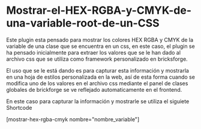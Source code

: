 # Mostrar-el-HEX-RGBA-y-CMYK-de-una-variable-root-de-un-CSS

Este plugin esta pensado para mostrar los colores HEX RGBA y CMYK de la variable de una clase que se encuentra en un css, en este caso, el plugin se ha pensado inicialmente para extraer los valores que se le han dado al archivo css que se utiliza como framework personalizado en bricksforge.

El uso que se le está dando es para capturar esta información y mostrarla en una hoja de estilos personalizada en la web, así de esta forma cuando se modifica uno de los valores en el archivo css mediante el panel de clases globales de brickforge se ve reflejado automaticamente en el frontend.

En este caso para capturar la información y mostrarle se utiliza el siguiete Shortcode

[mostrar-hex-rgba-cmyk nombre="nombre_variable"]
